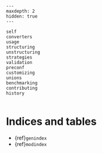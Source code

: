 ```{toctree}
---
maxdepth: 2
hidden: true
---

self
converters
usage
structuring
unstructuring
strategies
validation
preconf
customizing
unions
benchmarking
contributing
history
```

```{include} ../README.md

```

# Indices and tables

- {ref}`genindex`
- {ref}`modindex`
